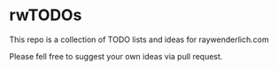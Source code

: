 # rwTODOs

This repo is a collection of TODO lists and ideas for raywenderlich.com

Please fell free to suggest your own ideas via pull request.
